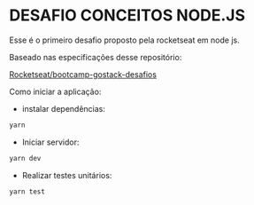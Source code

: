 # DESAFIO CONCEITOS NODE.JS

Esse é o primeiro desafio proposto pela rocketseat em node js. 

Baseado nas especificações desse repositório:

[Rocketseat/bootcamp-gostack-desafios](https://github.com/Rocketseat/bootcamp-gostack-desafios/tree/master/desafio-conceitos-nodejs)

Como iniciar a aplicação:

- instalar dependências:

```jsx
yarn 
```

- Iniciar servidor:

```jsx
yarn dev
```

- Realizar testes unitários:

```jsx
yarn test
```